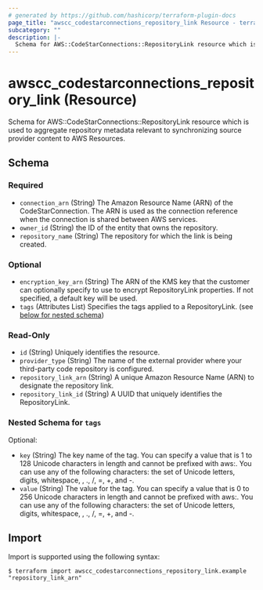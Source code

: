 ```yaml
---
# generated by https://github.com/hashicorp/terraform-plugin-docs
page_title: "awscc_codestarconnections_repository_link Resource - terraform-provider-awscc"
subcategory: ""
description: |-
  Schema for AWS::CodeStarConnections::RepositoryLink resource which is used to aggregate repository metadata relevant to synchronizing source provider content to AWS Resources.
---
```


# awscc_codestarconnections_repository_link (Resource)

Schema for AWS::CodeStarConnections::RepositoryLink resource which is used to aggregate repository metadata relevant to synchronizing source provider content to AWS Resources.



<!-- schema generated by tfplugindocs -->
## Schema

### Required

- `connection_arn` (String) The Amazon Resource Name (ARN) of the CodeStarConnection. The ARN is used as the connection reference when the connection is shared between AWS services.
- `owner_id` (String) the ID of the entity that owns the repository.
- `repository_name` (String) The repository for which the link is being created.

### Optional

- `encryption_key_arn` (String) The ARN of the KMS key that the customer can optionally specify to use to encrypt RepositoryLink properties. If not specified, a default key will be used.
- `tags` (Attributes List) Specifies the tags applied to a RepositoryLink. (see [below for nested schema](#nestedatt--tags))

### Read-Only

- `id` (String) Uniquely identifies the resource.
- `provider_type` (String) The name of the external provider where your third-party code repository is configured.
- `repository_link_arn` (String) A unique Amazon Resource Name (ARN) to designate the repository link.
- `repository_link_id` (String) A UUID that uniquely identifies the RepositoryLink.

<a id="nestedatt--tags"></a>
### Nested Schema for `tags`

Optional:

- `key` (String) The key name of the tag. You can specify a value that is 1 to 128 Unicode characters in length and cannot be prefixed with aws:. You can use any of the following characters: the set of Unicode letters, digits, whitespace, , ., /, =, +, and -.
- `value` (String) The value for the tag. You can specify a value that is 0 to 256 Unicode characters in length and cannot be prefixed with aws:. You can use any of the following characters: the set of Unicode letters, digits, whitespace, , ., /, =, +, and -.

## Import

Import is supported using the following syntax:

```shell
$ terraform import awscc_codestarconnections_repository_link.example "repository_link_arn"
```

